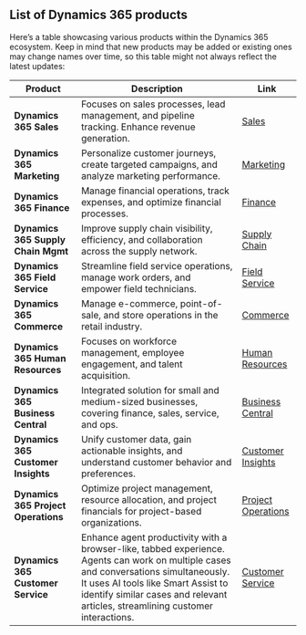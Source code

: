 

## List of Dynamics 365 products

Here’s a table showcasing various products within the Dynamics 365 ecosystem. Keep in mind that new products may be added or existing ones may change names over time, so this table might not always reflect the latest updates:

| **Product**                        | **Description**                                                                                           | **Link**                                                                                   |
|-----------------------------------|-----------------------------------------------------------------------------------------------------------|---------------------------------------------------------------------------------------------|
| **Dynamics 365 Sales**             | Focuses on sales processes, lead management, and pipeline tracking. Enhance revenue generation.          | [Sales](https://dynamics.microsoft.com/en-us/sales/)                                      |
| **Dynamics 365 Marketing**         | Personalize customer journeys, create targeted campaigns, and analyze marketing performance.            | [Marketing](https://dynamics.microsoft.com/en-us/marketing/)                              |
| **Dynamics 365 Finance**           | Manage financial operations, track expenses, and optimize financial processes.                           | [Finance](https://dynamics.microsoft.com/en-us/finance/)                                  |
| **Dynamics 365 Supply Chain Mgmt** | Improve supply chain visibility, efficiency, and collaboration across the supply network.                 | [Supply Chain](https://dynamics.microsoft.com/en-us/supply-chain-management/)              |
| **Dynamics 365 Field Service**     | Streamline field service operations, manage work orders, and empower field technicians.                   | [Field Service](https://dynamics.microsoft.com/en-us/field-service/)                        |
| **Dynamics 365 Commerce**          | Manage e-commerce, point-of-sale, and store operations in the retail industry.                              | [Commerce](https://dynamics.microsoft.com/en-us/commerce/)                                  |
| **Dynamics 365 Human Resources**   | Focuses on workforce management, employee engagement, and talent acquisition.                                | [Human Resources](https://dynamics.microsoft.com/en-us/human-resources/)                    |
| **Dynamics 365 Business Central**  | Integrated solution for small and medium-sized businesses, covering finance, sales, service, and ops.     | [Business Central](https://dynamics.microsoft.com/en-us/business-central/)                  |
| **Dynamics 365 Customer Insights** | Unify customer data, gain actionable insights, and understand customer behavior and preferences.         | [Customer Insights](https://dynamics.microsoft.com/en-us/customer-insights/)                |
| **Dynamics 365 Project Operations**| Optimize project management, resource allocation, and project financials for project-based organizations. | [Project Operations](https://dynamics.microsoft.com/en-us/project-operations/)              |
| **Dynamics 365 Customer Service**  | Enhance agent productivity with a browser-like, tabbed experience. Agents can work on multiple cases and conversations simultaneously. It uses AI tools like Smart Assist to identify similar cases and relevant articles, streamlining customer interactions. | [Customer Service](https://learn.microsoft.com/en-us/dynamics365/customer-service/implement/csw-overview/) |